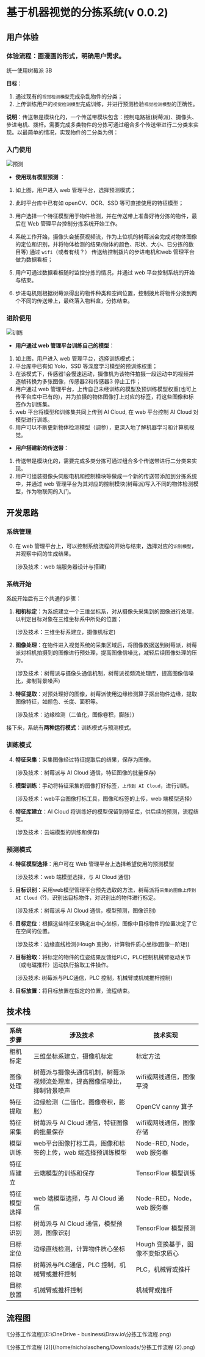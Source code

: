# 基于机器视觉的分拣系统(v 0.0.2)

## 用户体验

### **体验流程：画漫画的形式，明确用户需求。**



统一使用树莓派 3B



**目标**：

1. 通过现有的`视觉检测模型`完成杂乱物件的分类；
2. 上传训练用户的`视觉检测模型`完成训练，并进行预测检验`视觉检测模型`的正确性。

**说明**：传送带是模块化的，一个传送带模块包含：控制电路板(树莓派)、摄像头、步进电机、拨杆。需要完成多类物件的分拣可通过组合多个传送带进行二分类来实现。以最简单的情况，实现物件的二分类为例：

### 入门使用  

![预测](E:\国创-分拣系统\预测.jpg)

- **使用现有模型预测** ：

1. 如上图，用户进入 web 管理平台，选择预测模式；

2. 此时平台库中已有如 openCV、OCR、SSD 等可直接使用的特征模型；

3. 用户选择一个特征模型用于物件检测，并在传送带上准备好待分拣的物件，最后在 Web 管理平台控制分拣系统开始工作。

4. 系统工作开始，摄像头会捕获视频流，作为上位机的树莓派会完成对物体图像的定位和识别，并将物体检测的结果(物体的颜色、形状、大小、已分拣的数目等) 通过 `wifi`（或者有线？） 传送给控制拨片的步进电机和web 管理平台做为数据看板；

5. 用户可通过数据看板随时监控分拣的情况，并通过 web 平台控制系统的开始与结束。
6. 步进电机则根据树莓派得出的物件种类和空间位置，控制拨片将物件分拨到两个不同的传送带上，最终落入物料盒，分拣结束。



### 进阶使用  

![训练](E:\国创-分拣系统\训练.jpg)

- **用户通过 web 管理平台训练自己的模型**：

1. 如上图，用户进入 web 管理平台，选择训练模式；
2. 平台库中已有如  Yolo，SSD 等深度学习模型的预训练权重；
3. 在该模式下，传感器1会慢速运动，摄像机为该物件拍摄一段运动中的视频并逐帧转换为多张图像，传感器2和传感器3 停止工作；
4. 用户通过 web 管理平台，上传自己未经训练的模型及预训练模型权重(也可上传平台库中已有的)，并为拍摄的物体图像打上对应的标签，将这些图像和标签作为训练集。
5. web 平台将模型和训练集共同上传到 AI Cloud,  在 web 平台控制 AI Cloud 对模型进行训练。
6. 用户可以不断更新物体检测模型（调参），更深入地了解机器学习和计算机视觉。

- **用户搭建新的传送带**：

1. 传送带是模块化的，需要完成多类分拣可通过组合多个传送带进行二分类来实现。
2. 用户可组装摄像头伺服电机和控制模块等做成一个新的传送带添加到分拣系统中，并通过 web 管理平台为其对应的控制模块(树莓派)写入不同的物体检测模型，作为物联网的入门。



## 开发思路

### **系统管理**

0. 在 web 管理平台上，可以控制系统流程的开始与结束，选择对应的`识别模型`，并观察中间的生成结果。

   (涉及技术：web 端服务器设计与搭建)



### **系统开始**

系统开始后有三个共通的步骤：

1. **相机标定**：为系统建立一个三维坐标系，对从摄像头采集到的图像进行处理，以判定目标对象在三维坐标系中所处的位置；

   (涉及技术：三维坐标系建立，摄像机标定)

2. **图像处理**：在物件进入视觉系统的采集区域后，将图像数据送到树莓派，树莓派对相机拍摄到的图像进行预处理，提高图像信噪比，减轻后续图像处理的压力。 

   (涉及技术：树莓派与摄像头通信机制，树莓派视频流处理库，提高图像信噪比，抑制背景噪声)

3. **特征提取**：对预处理好的图像，树莓派使用边缘检测算子抠出物件边缘，提取图像特征，如颜色、长度、面积等。

   (涉及技术：边缘检测（二值化，图像卷积，膨胀）)



接下来，系统有**两种运行模式**：训练模式与预测模式。

### **训练模式**

4. **特征采集**：采集图像经过特征提取后的结果，保存为图像。

   (涉及技术：树莓派与 AI Cloud 通信，特征图像的批量保存)

5. **模型训练**：手动将特征采集的图像打好标签，`上传到 AI Cloud`，进行训练。

   (涉及技术：web平台图像打标工具，图像和标签的上传，web 端模型选择）

6. **特征库建立**：AI Cloud 将训练好的模型保留到特征库，供后续的预测，流程结束。

   (涉及技术：云端模型的训练和保存)



### **预测模式**

4. **特征模型选择**：用户可在 Web 管理平台上选择希望使用的预测模型

   (涉及技术：web 端模型选择，与 AI Cloud 通信)

5. **目标识别**：采用web模型管理平台预先选取的方法，树莓派将`采集的图像上传到 AI Cloud `(?)，识别出目标物件，对识别出的物件进行标定。

   (涉及技术：树莓派与 AI Cloud 通信，模型预测，图像识别)

6. **目标定位**：根据这些特征来确定出中心坐标，图像中目标物件的位置决定了它在空间的位置。

   (涉及技术：边缘直线检测(Hough 变换)，计算物件质心坐标(图像一阶矩))

7. **目标拾取**：将标定的物件的位姿结果反馈给PLC，PLC控制机械臂驱动关节（或电磁推杆）运动执行拾取工件操作。

   (涉及技术: 树莓派与PLC通信，PLC 控制，机械臂或机械推杆控制)

8. **目标放置**：将目标放置在指定的位置，流程结束。



## 技术栈

| 系统步骤     | 涉及技术                                                     | 技术实现                         |
| :----------- | ------------------------------------------------------------ | -------------------------------- |
| 相机标定     | 三维坐标系建立，摄像机标定                                   | 标定方法                         |
| 图像处理     | 树莓派与摄像头通信机制，树莓派视频流处理库，提高图像信噪比，抑制背景噪声 | wifi或网线通信，图像平滑         |
| 特征提取     | 边缘检测（二值化，图像卷积，膨胀）                           | OpenCV canny 算子                |
| 特征采集     | 树莓派与 AI Cloud 通信，特征图像的批量保存                   | wifi或网线通信，图像存储         |
| 模型训练     | web平台图像打标工具，图像和标签的上传，web 端选择预训练模型  | Node-RED, Node，web 服务器       |
| 特征库建立   | 云端模型的训练和保存                                         | TensorFlow 模型训练              |
| 特征模型选择 | web 端模型选择，与 AI Cloud 通信                             | Node-RED，Node，web 服务器       |
| 目标识别     | 树莓派与 AI Cloud 通信，模型预测，图像识别                   | TensorFlow 模型预测              |
| 目标定位     | 边缘直线检测，计算物件质心坐标                               | Hough 变换基于，图像不变矩求质心 |
| 目标拾取     | 树莓派与PLC通信，PLC 控制，机械臂或推杆控制                  | PLC，机械臂或推杆                |
| 目标放置     | 机械臂或推杆控制                                             | 机械臂或推杆                     |



## 流程图

![分拣工作流程](E:\OneDrive - business\Draw.io\分拣工作流程.png)



![分拣工作流程 (2)](/home/nicholascheng/Downloads/分拣工作流程 (2).png)